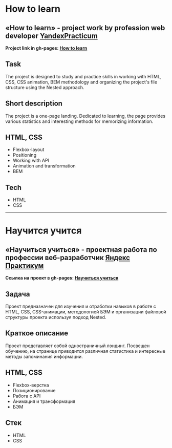 # How to learn

## «How to learn» - project work by profession web developer [YandexPracticum](https://praktikum.yandex.ru "YandexPracticum")

**Project link in gh-pages: [How to learn](https://sib24bear.github.io/how-to-learn/)**

## Task

The project is designed to study and practice skills in working with HTML, CSS, CSS animation, BEM methodology and organizing the project's file structure using the Nested approach. 

## Short description

The project is a one-page landing. Dedicated to learning, the page provides various statistics and interesting methods for memorizing information.

## HTML, CSS

- Flexbox-layout
- Positioning
- Working with API
- Animation and transformation
- BEM

## Tech

- HTML
- CSS

---

# Научится учится

## «Научиться учиться» - проектная работа по профессии веб-разработчик [Яндекс Практикум](https://praktikum.yandex.ru "Яндекс Практикум")

**Ссылка на проект в gh-pages: [Научиться учиться](https://sib24bear.github.io/how-to-learn/)**

## Задача

Проект предназначен для изучения и отработки навыков в работе с HTML, CSS, CSS-анимации, методологией БЭМ и организации файловой структуры проекта используя подход Nested. 

## Краткое описание

Проект представляет собой одностраничный лэндинг. Посвещен обучению, на странице приводится различная статистика и интересные методы запоминания информации.

## HTML, CSS

- Flexbox-верстка
- Позиционирование
- Работа с API
- Анимация и трансформация
- БЭМ

## Стек

- HTML
- CSS
